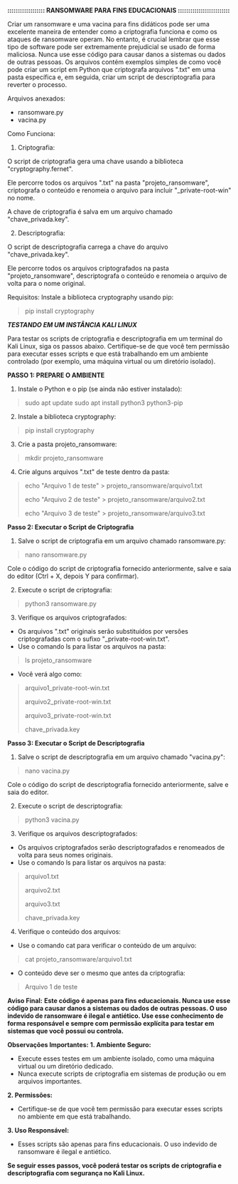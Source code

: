 **:::::::::::::::::: RANSOMWARE PARA FINS EDUCACIONAIS :::::::::::::::::::::::::**

Criar um ransomware e uma vacina para fins didáticos pode ser uma excelente maneira de entender como a criptografia funciona e como os ataques de ransomware operam. No entanto, é crucial lembrar que esse tipo de software pode ser extremamente prejudicial se usado de forma maliciosa. Nunca use esse código para causar danos a sistemas ou dados de outras pessoas.
Os arquivos contém exemplos simples de como você pode criar um script em Python que criptografa arquivos ".txt" em uma pasta específica e, em seguida, criar um script de descriptografia para reverter o processo.

Arquivos anexados:

- ransomware.py
- vacina.py

Como Funciona:

1. Criptografia:

O script de criptografia gera uma chave usando a biblioteca "cryptography.fernet".

Ele percorre todos os arquivos ".txt" na pasta "projeto_ransomware", criptografa o conteúdo e renomeia o arquivo para incluir "_private-root-win" no nome.

A chave de criptografia é salva em um arquivo chamado "chave_privada.key".

2. Descriptografia:

O script de descriptografia carrega a chave do arquivo "chave_privada.key".

Ele percorre todos os arquivos criptografados na pasta "projeto_ransomware", descriptografa o conteúdo e renomeia o arquivo de volta para o nome original.

Requisitos:
Instale a biblioteca cryptography usando pip:

> pip install cryptography


***TESTANDO EM UM INSTÂNCIA KALI LINUX***

Para testar os scripts de criptografia e descriptografia em um terminal do Kali Linux, siga os passos abaixo. Certifique-se de que você tem permissão para executar esses scripts e que está trabalhando em um ambiente controlado (por exemplo, uma máquina virtual ou um diretório isolado).

**PASSO 1: PREPARE O AMBIENTE**

1. Instale o Python e o pip (se ainda não estiver instalado):
> sudo apt update
sudo apt install python3 python3-pip

2. Instale a biblioteca cryptography:
> pip install cryptography

3. Crie a pasta projeto_ransomware:
> mkdir projeto_ransomware

4. Crie alguns arquivos ".txt" de teste dentro da pasta:
> echo "Arquivo 1 de teste" > projeto_ransomware/arquivo1.txt
> 
> echo "Arquivo 2 de teste" > projeto_ransomware/arquivo2.txt
>
> echo "Arquivo 3 de teste" > projeto_ransomware/arquivo3.txt

**Passo 2: Executar o Script de Criptografia**

1. Salve o script de criptografia em um arquivo chamado ransomware.py:
> nano ransomware.py

Cole o código do script de criptografia fornecido anteriormente, salve e saia do editor (Ctrl + X, depois Y para confirmar).

2. Execute o script de criptografia:
> python3 ransomware.py

3. Verifique os arquivos criptografados:
 - Os arquivos ".txt" originais serão substituídos por versões criptografadas com o sufixo "_private-root-win.txt".
 - Use o comando ls para listar os arquivos na pasta:
> ls projeto_ransomware

 - Você verá algo como:
> arquivo1_private-root-win.txt
> 
> arquivo2_private-root-win.txt
> 
> arquivo3_private-root-win.txt
> 
> chave_privada.key

**Passo 3: Executar o Script de Descriptografia**

1. Salve o script de descriptografia em um arquivo chamado "vacina.py":
> nano vacina.py

Cole o código do script de descriptografia fornecido anteriormente, salve e saia do editor.

2. Execute o script de descriptografia:
> python3 vacina.py

3. Verifique os arquivos descriptografados:
 - Os arquivos criptografados serão descriptografados e renomeados de volta para seus nomes originais.
 - Use o comando ls para listar os arquivos na pasta:
> arquivo1.txt
> 
> arquivo2.txt
> 
> arquivo3.txt
> 
> chave_privada.key

4. Verifique o conteúdo dos arquivos:
 - Use o comando cat para verificar o conteúdo de um arquivo:
> cat projeto_ransomware/arquivo1.txt

 - O conteúdo deve ser o mesmo que antes da criptografia:
> Arquivo 1 de teste



**Aviso Final:**
**Este código é apenas para fins educacionais. Nunca use esse código para causar danos a sistemas ou dados de outras pessoas. O uso indevido de ransomware é ilegal e antiético. Use esse conhecimento de forma responsável e sempre com permissão explícita para testar em sistemas que você possui ou controla.**

**Observações Importantes:**
**1. Ambiente Seguro:**
- Execute esses testes em um ambiente isolado, como uma máquina virtual ou um diretório dedicado.
- Nunca execute scripts de criptografia em sistemas de produção ou em arquivos importantes.

**2. Permissões:**
- Certifique-se de que você tem permissão para executar esses scripts no ambiente em que está trabalhando.

**3. Uso Responsável:**
- Esses scripts são apenas para fins educacionais. O uso indevido de ransomware é ilegal e antiético.

**Se seguir esses passos, você poderá testar os scripts de criptografia e descriptografia com segurança no Kali Linux.**

